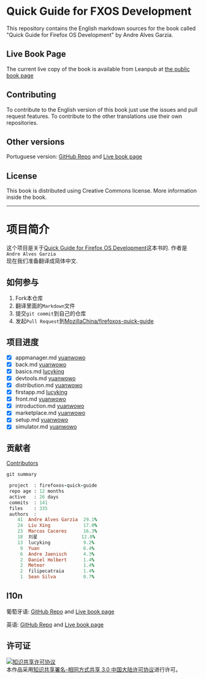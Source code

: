 # Quick Guide for FXOS Development

This repository contains the English markdown sources for the book called "Quick Guide for Firefox OS Development" by Andre Alves Garzia.

## Live Book Page

The current live copy of the book is available from Leanpub at [the public book page](https://leanpub.com/quickguidefirefoxosdevelopment/)

## Contributing

To contribute to the English version of this book just use the issues and pull request features. To contribute to the other translations use their own repositories.

## Other versions

Portuguese version: [GitHub Repo](https://github.com/soapdog/guia-rapido-firefox-os/) and [Live book page](https://leanpub.com/guiarapidofirefoxos)

## License

This book is distributed using Creative Commons license. More information inside the book.


* * *

# 项目简介

这个项目是关于[Quick Guide for Firefox OS Development](https://leanpub.com/quickguidefirefoxosdevelopment)这本书的.
作者是`Andre Alves Garzia`   
现在我们准备翻译成简体中文.

## 如何参与

1. Fork本仓库
2. 翻译里面的`Markdown`文件
3. 提交`git commit`到自己的仓库
4. 发起`Pull Request`到[MozillaChina/firefoxos-quick-guide](https://github.com/MozillaChina/firefoxos-quick-guide)

## 项目进度

- [x] appmanager.md   [yuanwowo](https://github.com/yuanwowo)
- [x] back.md   [yuanwowo](https://github.com/yuanwowo)
- [x] basics.md   [lucyking](https://github.com/lucyking)
- [x] devtools.md   [yuanwowo](https://github.com/yuanwowo)
- [x] distribution.md   [yuanwowo](https://github.com/yuanwowo)
- [x] firstapp.md   [lucyking](https://github.com/lucyking)
- [x] front.md   [yuanwowo](https://github.com/yuanwowo)
- [x] introduction.md   [yuanwowo](https://github.com/yuanwowo)
- [x] marketplace.md   [yuanwowo](https://github.com/yuanwowo)
- [x] setup.md   [yuanwowo](https://github.com/yuanwowo)
- [x] simulator.md   [yuanwowo](https://github.com/yuanwowo)

## 贡献者

[Contributors](https://github.com/MozillaChina/firefoxos-quick-guide/graphs/contributors)

```ruby
git summary

 project  : firefoxos-quick-guide
 repo age : 12 months
 active   : 26 days
 commits  : 141
 files    : 335
 authors  :
    41  Andre Alves Garzia  29.1%
    24  Liu Xing            17.0%
    23  Marcos Caceres      16.3%
    18  刘星                12.8%
    13  lucyking            9.2%
     9  Yuan                6.4%
     6  Andre Jaenisch      4.3%
     2  Daniel Holbert      1.4%
     2  Meteor              1.4%
     2  filipecatraia       1.4%
     1  Sean Silva          0.7%
```

## l10n

葡萄牙语: [GitHub Repo](https://github.com/soapdog/guia-rapido-firefox-os/) and [Live book page](https://leanpub.com/guiarapidofirefoxos)

英语: [GitHub Repo](https://github.com/soapdog/firefoxos-quick-guide) and [Live book page](https://leanpub.com/quickguidefirefoxosdevelopment)

## 许可证

<a rel="license" href="http://creativecommons.org/licenses/by-sa/3.0/cn/"><img alt="知识共享许可协议" style="border-width:0" src="https://i.creativecommons.org/l/by-sa/3.0/cn/88x31.png" /></a><br />本作品采用<a rel="license" href="http://creativecommons.org/licenses/by-sa/3.0/cn/">知识共享署名-相同方式共享 3.0 中国大陆许可协议</a>进行许可。